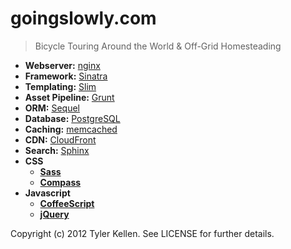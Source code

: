 # goingslowly.com
> Bicycle Touring Around the World & Off-Grid Homesteading

* __Webserver:__ [nginx](http://nginx.com)
* __Framework:__ [Sinatra](http://sinatrarb.com)
* __Templating:__ [Slim](http://slim-lang.com)
* __Asset Pipeline:__ [Grunt](https://gruntjs.com)
* __ORM:__ [Sequel](http://sequel.rubyforge.org/)
* __Database:__ [PostgreSQL](http://postgresql.org/)
* __Caching:__ [memcached](http://memcached.org)
* __CDN:__ [CloudFront](http://aws.amazon.com/cloudfront/)
* __Search:__ [Sphinx](http://sphinxsearch.com/)
* __CSS__
  * [__Sass__](http://sass-lang.com)
  * [__Compass__](http://compass-style.org)
* __Javascript__
  * [__CoffeeScript__](http://jashkenas.github.com/coffee-script)
  * [__jQuery__](http://jquery.com)

Copyright (c) 2012 Tyler Kellen. See LICENSE for further details.
